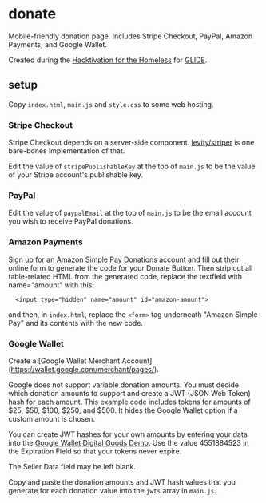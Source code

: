 donate
======

Mobile-friendly donation page. Includes Stripe Checkout, PayPal, Amazon Payments, and Google Wallet.

Created during the [Hacktivation for the Homeless](http://www.hacktivation.org) for [GLIDE](http://glide.org/).

## setup

Copy `index.html`, `main.js` and `style.css` to some web hosting.

### Stripe Checkout

Stripe Checkout depends on a server-side component. [levity/striper](https://github.com/levity/striper) is one bare-bones implementation of that.

Edit the value of `stripePublishableKey` at the top of `main.js` to be the value of your Stripe account's publishable key.

### PayPal

Edit the value of `paypalEmail` at the top of `main.js` to be the email account you wish to receive PayPal donations.

### Amazon Payments

[Sign up for an Amazon Simple Pay Donations account](https://payments.amazon.com/sdui/sdui/donationbutton?ld=NSCBAGooglePA) and fill out their online form to generate the code for your Donate Button. Then strip out all table-related HTML from the generated code, replace the textfield with name="amount" with this:
```
  <input type="hidden" name="amount" id="amazon-amount">
```
and then, in `index.html`, replace the `<form>` tag underneath "Amazon Simple Pay" and its contents with the new code.

### Google Wallet

Create a [Google Wallet Merchant Account] (https://wallet.google.com/merchant/pages/).

Google does not support variable donation amounts. You must decide which donation amounts
to support and create a JWT (JSON Web Token) hash for each amount. This example code includes tokens for amounts of $25, $50, $100, $250, and $500. It hides the Google Wallet option if a custom amount is chosen.

You can create JWT hashes for your own amounts by entering your data into the [Google Wallet Digital Goods Demo](https://sandbox.google.com/checkout/inapp/merchant/demo.html). Use the value 4551884523 in the Expiration Field so that your tokens never expire.

The Seller Data field may be left blank.

Copy and paste the donation amounts and JWT hash values that you generate for each donation value into the
`jwts` array in `main.js`.
